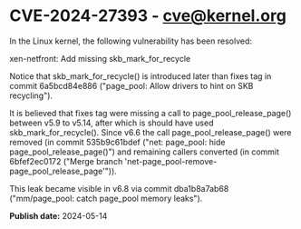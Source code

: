 # CVE-2024-27393 - cve@kernel.org

In the Linux kernel, the following vulnerability has been resolved:

xen-netfront: Add missing skb_mark_for_recycle

Notice that skb_mark_for_recycle() is introduced later than fixes tag in
commit 6a5bcd84e886 ("page_pool: Allow drivers to hint on SKB recycling").

It is believed that fixes tag were missing a call to page_pool_release_page()
between v5.9 to v5.14, after which is should have used skb_mark_for_recycle().
Since v6.6 the call page_pool_release_page() were removed (in
commit 535b9c61bdef ("net: page_pool: hide page_pool_release_page()")
and remaining callers converted (in commit 6bfef2ec0172 ("Merge branch
'net-page_pool-remove-page_pool_release_page'")).

This leak became visible in v6.8 via commit dba1b8a7ab68 ("mm/page_pool: catch
page_pool memory leaks").

**Publish date:** 2024-05-14

